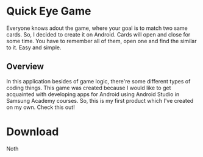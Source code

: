 # Quick Eye Game
Everyone knows adout the game, where your goal is to match two same cards. So, I decided to create it on Android. Cards will open and close for some time. You have to remember all of them, open one and find the similar to it. Easy and simple.
## Overview
In this application besides of game logic, there're some different types of coding things. This game was created because I would like to get acquainted with developing apps for Android using Android Studio in Samsung Academy courses. So, this is my first product which I've created on my own. Check this out!
# Download
Noth

